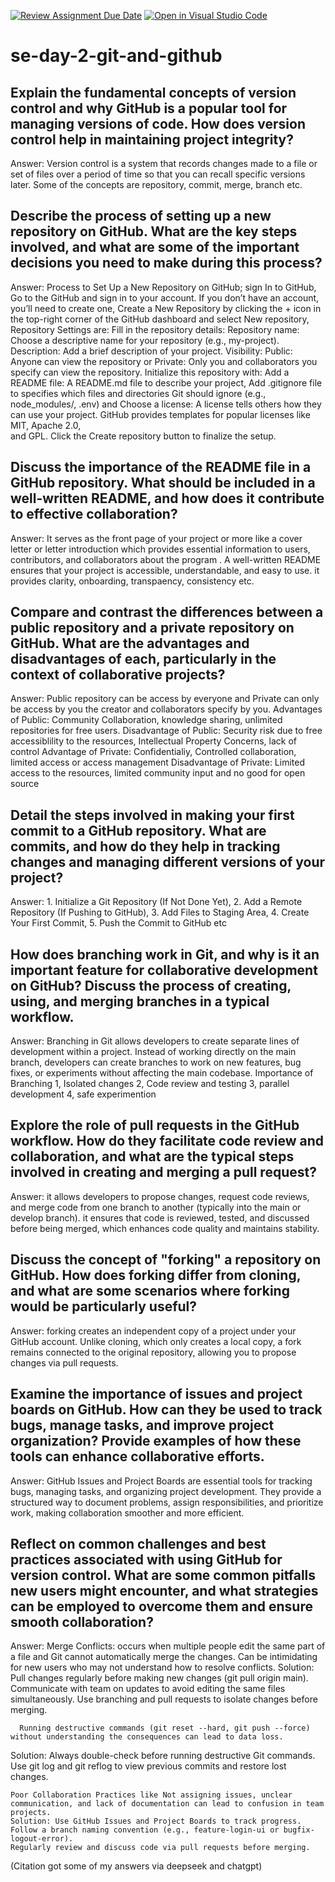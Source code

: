 [![Review Assignment Due Date](https://classroom.github.com/assets/deadline-readme-button-22041afd0340ce965d47ae6ef1cefeee28c7c493a6346c4f15d667ab976d596c.svg)](https://classroom.github.com/a/8wgCKhpZ)
[![Open in Visual Studio Code](https://classroom.github.com/assets/open-in-vscode-2e0aaae1b6195c2367325f4f02e2d04e9abb55f0b24a779b69b11b9e10269abc.svg)](https://classroom.github.com/online_ide?assignment_repo_id=18558664&assignment_repo_type=AssignmentRepo)
# se-day-2-git-and-github
## Explain the fundamental concepts of version control and why GitHub is a popular tool for managing versions of code. How does version control help in maintaining project integrity?
Answer: Version control is a system that records changes made to a file or set of files over a period of time so that you can recall specific versions later. Some of the concepts are 
        repository, commit, merge, branch etc.

## Describe the process of setting up a new repository on GitHub. What are the key steps involved, and what are some of the important decisions you need to make during this process?
Answer:  Process to Set Up a New Repository on GitHub; sign In to GitHub, Go to the GitHub and sign in to your account. If you don’t have an account, you’ll need to create one, 
        Create a New Repository by clicking the + icon in the top-right corner of the GitHub dashboard and select New repository, 
        Repository Settings are:
            Fill in the repository details:
            Repository name: Choose a descriptive name for your repository (e.g., my-project).
            Description: Add a brief description of your project.
            Visibility: Public: Anyone can view the repository or Private: Only you and collaborators you specify can view the repository.
       Initialize this repository with: Add a README file: A README.md file to describe your project, Add .gitignore file to specifies which files and directories Git should ignore 
            (e.g., node_modules/, .env) and Choose a license: A license tells others how they can use your project. GitHub provides templates for popular licenses like MIT, Apache 2.0,   
             and GPL.
      Click the Create repository button to finalize the setup.

## Discuss the importance of the README file in a GitHub repository. What should be included in a well-written README, and how does it contribute to effective collaboration?
  Answer: It serves as the front page of your project or more like a cover letter or letter introduction which provides essential information to users, contributors, and collaborators 
           about the program . A well-written README ensures that your project is accessible, understandable, and easy to use. it provides clarity, onboarding, transpaency, consistency 
           etc.

## Compare and contrast the differences between a public repository and a private repository on GitHub. What are the advantages and disadvantages of each, particularly in the context of collaborative projects? 
   Answer: Public repository can be access by everyone and Private can only be access by you the creator and collaborators specify by you. 
           Advantages of Public: Community Collaboration, knowledge sharing, unlimited repositories for free users.
           Disadvantage of Public: Security risk due to free accessiblility to the resources, Intellectual Property Concerns, lack of control
           Advantage of Private:  Confidentialiy, Controlled collaboration, limited access or access management
           Disadvantage of Private: Limited access to the resources, limited community input and no good for open source

## Detail the steps involved in making your first commit to a GitHub repository. What are commits, and how do they help in tracking changes and managing different versions of your project?
Answer:  1. Initialize a Git Repository (If Not Done Yet), 2. Add a Remote Repository (If Pushing to GitHub), 3. Add Files to Staging Area, 4. Create Your First Commit, 5. Push the 
         Commit to GitHub etc

## How does branching work in Git, and why is it an important feature for collaborative development on GitHub? Discuss the process of creating, using, and merging branches in a typical workflow.
  Answer: Branching in Git allows developers to create separate lines of development within a project. Instead of working directly on the main branch, developers can create branches to 
          work on new features, bug fixes, or experiments without affecting the main codebase.
          Importance of Branching
          1, Isolated changes
          2, Code review and testing
          3, parallel development 
          4, safe experimention

## Explore the role of pull requests in the GitHub workflow. How do they facilitate code review and collaboration, and what are the typical steps involved in creating and merging a pull request? 
Answer: it allows developers to propose changes, request code reviews, and merge code from one branch to another (typically into the main or develop branch). it ensures that code is 
         reviewed, tested, and discussed before being merged, which enhances code quality and maintains stability.

## Discuss the concept of "forking" a repository on GitHub. How does forking differ from cloning, and what are some scenarios where forking would be particularly useful?
Answer: forking creates an independent copy of a project under your GitHub account. Unlike cloning, which only creates a local copy, a fork remains connected to the original repository, 
        allowing you to propose changes via pull requests. 

## Examine the importance of issues and project boards on GitHub. How can they be used to track bugs, manage tasks, and improve project organization? Provide examples of how these tools can enhance collaborative efforts.
Answer: GitHub Issues and Project Boards are essential tools for tracking bugs, managing tasks, and organizing project development. They provide a structured way to document problems, 
        assign responsibilities, and prioritize work, making collaboration smoother and more efficient.

## Reflect on common challenges and best practices associated with using GitHub for version control. What are some common pitfalls new users might encounter, and what strategies can be employed to overcome them and ensure smooth collaboration?
Answer:  Merge Conflicts: occurs when multiple people edit the same part of a file and Git cannot automatically merge the changes. Can be intimidating for new users who may not 
         understand how to resolve conflicts.
         Solution: Pull changes regularly before making new changes (git pull origin main). Communicate with team on updates to avoid editing the same files simultaneously.
          Use branching and pull requests to isolate changes before merging.
          
      Running destructive commands (git reset --hard, git push --force) without understanding the consequences can lead to data loss.
Solution: Always double-check before running destructive Git commands. Use git log and git reflog to view previous commits and restore lost changes.

    Poor Collaboration Practices like Not assigning issues, unclear communication, and lack of documentation can lead to confusion in team projects.
    Solution: Use GitHub Issues and Project Boards to track progress. Follow a branch naming convention (e.g., feature-login-ui or bugfix-logout-error).
    Regularly review and discuss code via pull requests before merging.

(Citation got some of my answers via deepseek and chatgpt)

